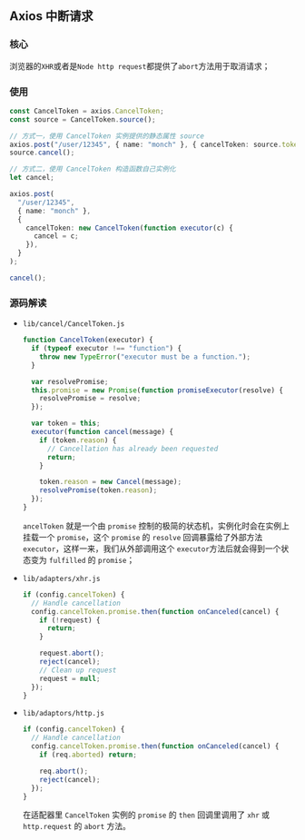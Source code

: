 ##  Axios 中断请求

### 核心

浏览器的`XHR`或者是`Node http request`都提供了`abort`方法用于取消请求；

### 使用

```typescript
const CancelToken = axios.CancelToken;
const source = CancelToken.source();

// 方式一，使用 CancelToken 实例提供的静态属性 source
axios.post("/user/12345", { name: "monch" }, { cancelToken: source.token });
source.cancel();

// 方式二，使用 CancelToken 构造函数自己实例化
let cancel;

axios.post(
  "/user/12345",
  { name: "monch" },
  {
    cancelToken: new CancelToken(function executor(c) {
      cancel = c;
    }),
  }
);

cancel();
```

### 源码解读

- `lib/cancel/CancelToken.js`

  ```typescript
  function CancelToken(executor) {
    if (typeof executor !== "function") {
      throw new TypeError("executor must be a function.");
    }
  
    var resolvePromise;
    this.promise = new Promise(function promiseExecutor(resolve) {
      resolvePromise = resolve;
    });
  
    var token = this;
    executor(function cancel(message) {
      if (token.reason) {
        // Cancellation has already been requested
        return;
      }
  
      token.reason = new Cancel(message);
      resolvePromise(token.reason);
    });
  }
  
  ```

  `ancelToken` 就是一个由 `promise` 控制的极简的状态机，实例化时会在实例上挂载一个 `promise`，这个 `promise` 的 `resolve` 回调暴露给了外部方法 `executor`，这样一来，我们从外部调用这个 `executor`方法后就会得到一个状态变为 `fulfilled` 的 `promise`；

- `lib/adapters/xhr.js`

  ```typescript
  if (config.cancelToken) {
    // Handle cancellation
    config.cancelToken.promise.then(function onCanceled(cancel) {
      if (!request) {
        return;
      }
  
      request.abort();
      reject(cancel);
      // Clean up request
      request = null;
    });
  }
  
  ```

- `lib/adaptors/http.js`

  ```typescript
  if (config.cancelToken) {
    // Handle cancellation
    config.cancelToken.promise.then(function onCanceled(cancel) {
      if (req.aborted) return;
  
      req.abort();
      reject(cancel);
    });
  }
  ```

  在适配器里 `CancelToken` 实例的 `promise` 的 `then` 回调里调用了 `xhr` 或 `http.request` 的 `abort` 方法。



